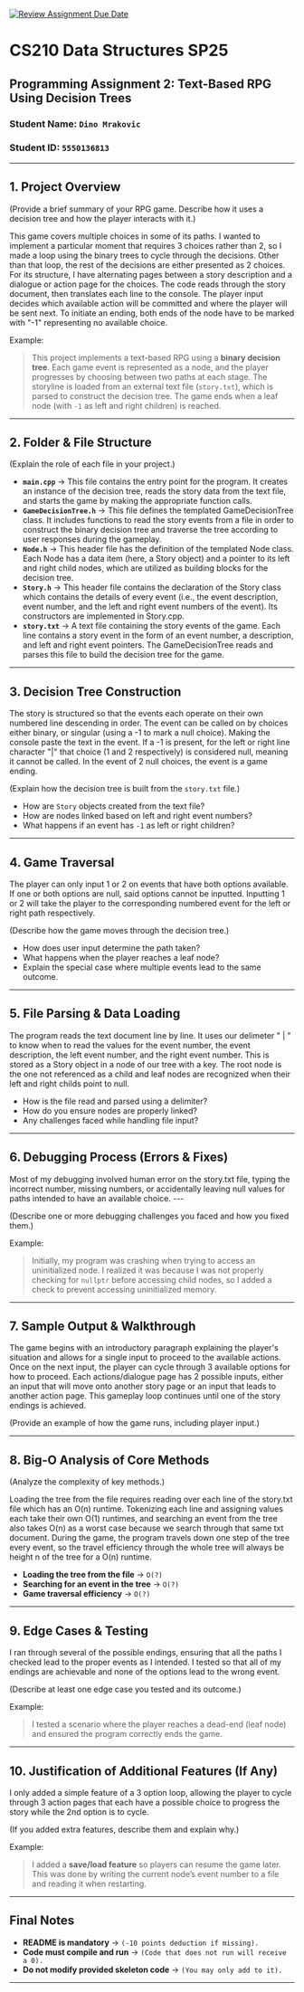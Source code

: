 [![Review Assignment Due Date](https://classroom.github.com/assets/deadline-readme-button-22041afd0340ce965d47ae6ef1cefeee28c7c493a6346c4f15d667ab976d596c.svg)](https://classroom.github.com/a/jIKk4bke)
# CS210 Data Structures SP25
## Programming Assignment 2: Text-Based RPG Using Decision Trees

### **Student Name:** `Dino Mrakovic`
### **Student ID:** `5550136813`

---

## **1. Project Overview**
(Provide a brief summary of your RPG game. Describe how it uses a decision tree and how the player interacts with it.)

This game covers multiple choices in some of its paths. I wanted to implement a particular moment that requires 3 choices rather than 2, so I made a loop using the binary trees to cycle through the decisions. Other than that loop, the rest of the decisions are either presented as 2 choices. For its structure, I have alternating pages between a story description and a dialogue or action page for the choices. The code reads through the story document, then translates each line to the console. The player input decides which available action will be committed and where the player will be sent next. To initiate an ending, both ends of the node have to be marked with "-1" representing no available choice.

Example:
> This project implements a text-based RPG using a **binary decision tree**. Each game event is represented as a node, and the player progresses by choosing between two paths at each stage. The storyline is loaded from an external text file (`story.txt`), which is parsed to construct the decision tree. The game ends when a leaf node (with `-1` as left and right children) is reached.

---

## **2. Folder & File Structure**
(Explain the role of each file in your project.)

- **`main.cpp`** → This file contains the entry point for the program. It creates an instance of the decision tree, reads the story data from the text file, and starts the game by making the appropriate function calls.
- **`GameDecisionTree.h`** → This file defines the templated GameDecisionTree class. It includes functions to read the story events from a file in order to construct the binary decision tree and traverse the tree according to user responses during the gameplay.
- **`Node.h`** → This header file has the definition of the templated Node class. Each Node has a data item (here, a Story object) and a pointer to its left and right child nodes, which are utilized as building blocks for the decision tree.
- **`Story.h`** → This header file contains the declaration of the Story class which contains the details of every event (i.e., the event description, event number, and the left and right event numbers of the event). Its constructors are implemented in Story.cpp.
- **`story.txt`** → A text file containing the story events of the game. Each line contains a story event in the form of an event number, a description, and left and right event pointers. The GameDecisionTree reads and parses this file to build the decision tree for the game.

---

## **3. Decision Tree Construction**

The story is structured so that the events each operate on their own numbered line descending in order. The event can be called on by choices either binary, or singular (using a -1 to mark a null choice). Making the console paste the text in the event. If a -1 is present, for the left or right line character "|" that choice (1 and 2 respectively) is considered null, meaning it cannot be called. In the event of 2 null choices, the event is a game ending.

(Explain how the decision tree is built from the `story.txt` file.)

- How are `Story` objects created from the text file?
- How are nodes linked based on left and right event numbers?
- What happens if an event has `-1` as left or right children?

---

## **4. Game Traversal**

The player can only input 1 or 2 on events that have both options available. If one or both options are null, said options cannot be inputted. Inputting 1 or 2 will take the player to the corresponding numbered event for the left or right path respectively.

(Describe how the game moves through the decision tree.)

- How does user input determine the path taken?
- What happens when the player reaches a leaf node?
- Explain the special case where multiple events lead to the same outcome.

---

## **5. File Parsing & Data Loading**
The program reads the text document line by line. It uses our delimeter " | " to know when to read the values for the event number, the event description, the left event number, and the right event number. This is stored as a Story object in a node of our tree with a key. The root node is the one not referenced as a child and leaf nodes are recognized when their left and right childs point to null.
- How is the file read and parsed using a delimiter?
- How do you ensure nodes are properly linked?
- Any challenges faced while handling file input?

---

## **6. Debugging Process (Errors & Fixes)**

Most of my debugging involved human error on the story.txt file, typing the incorrect number, missing numbers, or accidentally leaving null values for paths intended to have an available choice. ---

(Describe one or more debugging challenges you faced and how you fixed them.)

Example:
> Initially, my program was crashing when trying to access an uninitialized node. I realized it was because I was not properly checking for `nullptr` before accessing child nodes, so I added a check to prevent accessing uninitialized memory.

---

## **7. Sample Output & Walkthrough**

The game begins with an introductory paragraph explaining the player's situation and allows for a single input to proceed to the available actions. Once on the next input, the player can cycle through 3 available options for how to proceed. Each actions/dialogue page has 2 possible inputs, either an input that will move onto another story page or an input that leads to another action page. This gameplay loop continues until one of the story endings is achieved.

(Provide an example of how the game runs, including player input.)

---

## **8. Big-O Analysis of Core Methods**
(Analyze the complexity of key methods.)

Loading the tree from the file requires reading over each line of the story.txt file which has an O(n) runtime. Tokenizing each line and assigning values each take their own O(1) runtimes, and searching an event from the tree also takes O(n) as a worst case because we search through that same txt document. During the game, the program travels down one step of the tree every event, so the travel efficiency through the whole tree will always be height n of the tree for a O(n) runtime.

- **Loading the tree from the file** → `O(?)`
- **Searching for an event in the tree** → `O(?)`
- **Game traversal efficiency** → `O(?)`

---

## **9. Edge Cases & Testing**

I ran through several of the possible endings, ensuring that all the paths I checked lead to the proper events as I intended. I tested so that all of my endings are achievable and none of the options lead to the wrong event.

(Describe at least one edge case you tested and its outcome.)

Example:
> I tested a scenario where the player reaches a dead-end (leaf node) and ensured the program correctly ends the game.

---

## **10. Justification of Additional Features (If Any)**

I only added a simple feature of a 3 option loop, allowing the player to cycle through 3 action pages that each have a possible choice to progress the story while the 2nd option is to cycle.

(If you added extra features, describe them and explain why.)

Example:
> I added a **save/load feature** so players can resume the game later. This was done by writing the current node’s event number to a file and reading it when restarting.

---

## **Final Notes**
- **README is mandatory** → `(-10 points deduction if missing).`
- **Code must compile and run** → `(Code that does not run will receive a 0).`
- **Do not modify provided skeleton code** → `(You may only add to it).`

---